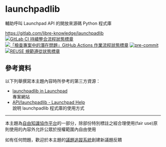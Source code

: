 # launchpadlib

輔助呼叫 Launchpad API 的開放來源碼 Python 程式庫

<https://gitlab.com/libre-knowledge/launchpadlib>  
[![GitLab CI 持續整合流程狀態標章](https://gitlab.com/libre-knowledge/launchpadlib/badges/main/pipeline.svg?ignore_skipped=true "點擊查看 GitLab CI 持續整合流程的運行狀態")](https://gitlab.com/libre-knowledge/launchpadlib/-/commits/main) [![「檢查專案中的潛在問題」GitHub Actions 作業流程狀態標章](https://github.com/libre-knowledge/launchpadlib/actions/workflows/check-potential-problems.yml/badge.svg "本專案使用 GitHub Actions 自動化檢查專案中的潛在問題")](https://github.com/libre-knowledge/launchpadlib/actions/workflows/check-potential-problems.yml) [![pre-commit](https://img.shields.io/badge/pre--commit-enabled-brightgreen?logo=pre-commit&logoColor=white "本專案使用 pre-commit 檢查專案中的潛在問題")](https://github.com/pre-commit/pre-commit) [![REUSE 規範遵從狀態標章](https://api.reuse.software/badge/gitlab.com/libre-knowledge/launchpadlib "本專案遵從 REUSE 規範降低軟體授權合規成本")](https://api.reuse.software/info/gitlab.com/libre-knowledge/launchpadlib)

## 參考資料

以下列舉撰寫本主題內容時所參考的第三方資源：

* [launchpadlib in Launchpad](https://launchpad.net/launchpadlib)  
  專案網站
* [API/launchpadlib - Launchpad Help](https://help.launchpad.net/API/launchpadlib)  
  說明 launchpadlib 程式庫的使用方式

<!--
## 基本概念

以下列舉本主題相關的基本概念說明資源：

（待補）

## 子主題

以下列舉本主題相關的主題：

-->

---

本主題為[自由知識協作平台](https://gitlab.com/libre-knowledge/libre-knowledge)的一部分，除部份特別標註之經合理使用(fair use)原則使用的內容外允許公眾於授權範圍內自由使用

如有任何問題，歡迎於本主題的[議題追蹤系統](https://gitlab.com/libre-knowledge/launchpadlib/-/issues)創建新議題反饋
